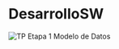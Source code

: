# DesarrolloSW

![TP Etapa 1 Modelo de Datos](https://github.com/user-attachments/assets/1f4a6844-4fbb-4f3a-b06b-36cb716eb18c)
